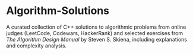 # Algorithm-Solutions
A curated collection of C++ solutions to algorithmic problems from online judges (LeetCode, Codewars, HackerRank) and selected exercises from *The Algorithm Design Manual* by Steven S. Skiena, including explanations and complexity analysis.
